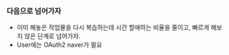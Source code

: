 ### 다음으로 넘어가자
- 이미 해놓은 작업물을 다시 복습하는데 시간 할애하는 비율을 줄이고, 빠르게 해보지 않은 단계로 넘어가자.
- User에는 OAuth2 naver가 필요